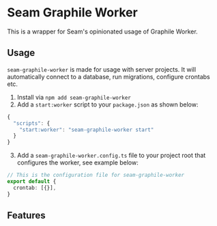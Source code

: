 # Seam Graphile Worker

This is a wrapper for Seam's opinionated usage of Graphile Worker.

## Usage

`seam-graphile-worker` is made for usage with server projects. It will automatically connect
to a database, run migrations, configure crontabs etc.

1. Install via `npm add seam-graphile-worker`
2. Add a `start:worker` script to your `package.json` as shown below:

```ts
{
  "scripts": {
    "start:worker": "seam-graphile-worker start"
  }
}
```

3. Add a `seam-graphile-worker.config.ts` file to your project root that configures the worker, see example below:

```ts
// This is the configuration file for seam-graphile-worker
export default {
  crontab: [{}],
}
```

## Features
